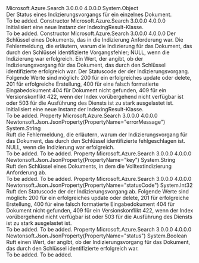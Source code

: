 <Type Name="IndexingResult" FullName="Microsoft.Azure.Search.Models.IndexingResult">
  <TypeSignature Language="C#" Value="public class IndexingResult" />
  <TypeSignature Language="ILAsm" Value=".class public auto ansi beforefieldinit IndexingResult extends System.Object" />
  <TypeSignature Language="DocId" Value="T:Microsoft.Azure.Search.Models.IndexingResult" />
  <TypeSignature Language="VB.NET" Value="Public Class IndexingResult" />
  <TypeSignature Language="F#" Value="type IndexingResult = class" />
  <AssemblyInfo>
    <AssemblyName>Microsoft.Azure.Search</AssemblyName>
    <AssemblyVersion>3.0.0.0</AssemblyVersion>
    <AssemblyVersion>4.0.0.0</AssemblyVersion>
  </AssemblyInfo>
  <Base>
    <BaseTypeName>System.Object</BaseTypeName>
  </Base>
  <Interfaces />
  <Docs>
    <summary>
            Der Status eines Indizierungsvorgangs für ein einzelnes Dokument.
            </summary>
    <remarks>To be added.</remarks>
  </Docs>
  <Members>
    <Member MemberName=".ctor">
      <MemberSignature Language="C#" Value="public IndexingResult ();" />
      <MemberSignature Language="ILAsm" Value=".method public hidebysig specialname rtspecialname instance void .ctor() cil managed" />
      <MemberSignature Language="DocId" Value="M:Microsoft.Azure.Search.Models.IndexingResult.#ctor" />
      <MemberSignature Language="VB.NET" Value="Public Sub New ()" />
      <MemberType>Constructor</MemberType>
      <AssemblyInfo>
        <AssemblyName>Microsoft.Azure.Search</AssemblyName>
        <AssemblyVersion>3.0.0.0</AssemblyVersion>
        <AssemblyVersion>4.0.0.0</AssemblyVersion>
      </AssemblyInfo>
      <Parameters />
      <Docs>
        <summary>
            Initialisiert eine neue Instanz der IndexingResult-Klasse.
            </summary>
        <remarks>To be added.</remarks>
      </Docs>
    </Member>
    <Member MemberName=".ctor">
      <MemberSignature Language="C#" Value="public IndexingResult (string key = null, string errorMessage = null, bool succeeded = false, int statusCode = 0);" />
      <MemberSignature Language="ILAsm" Value=".method public hidebysig specialname rtspecialname instance void .ctor(string key, string errorMessage, bool succeeded, int32 statusCode) cil managed" />
      <MemberSignature Language="DocId" Value="M:Microsoft.Azure.Search.Models.IndexingResult.#ctor(System.String,System.String,System.Boolean,System.Int32)" />
      <MemberSignature Language="VB.NET" Value="Public Sub New (Optional key As String = null, Optional errorMessage As String = null, Optional succeeded As Boolean = false, Optional statusCode As Integer = 0)" />
      <MemberSignature Language="F#" Value="new Microsoft.Azure.Search.Models.IndexingResult : string * string * bool * int -&gt; Microsoft.Azure.Search.Models.IndexingResult" Usage="new Microsoft.Azure.Search.Models.IndexingResult (key, errorMessage, succeeded, statusCode)" />
      <MemberType>Constructor</MemberType>
      <AssemblyInfo>
        <AssemblyName>Microsoft.Azure.Search</AssemblyName>
        <AssemblyVersion>3.0.0.0</AssemblyVersion>
        <AssemblyVersion>4.0.0.0</AssemblyVersion>
      </AssemblyInfo>
      <Parameters>
        <Parameter Name="key" Type="System.String" />
        <Parameter Name="errorMessage" Type="System.String" />
        <Parameter Name="succeeded" Type="System.Boolean" />
        <Parameter Name="statusCode" Type="System.Int32" />
      </Parameters>
      <Docs>
        <param name="key">Der Schlüssel eines Dokuments, das in die Indizierung Anforderung war.</param>
        <param name="errorMessage">Die Fehlermeldung, die erläutern, warum die Indizierung für das Dokument, das durch den Schlüssel identifizierte Vorgangsfehler; NULL, wenn die Indizierung war erfolgreich.</param>
        <param name="succeeded">Ein Wert, der angibt, ob der Indizierungsvorgang für das Dokument, das durch den Schlüssel identifizierte erfolgreich war.</param>
        <param name="statusCode">Der Statuscode der der Indizierungsvorgang.
            Folgende Werte sind möglich: 200 für ein erfolgreiches update oder delete, 201 für erfolgreiche Erstellung, 400 für eine falsch formatierte Eingabedokument 404 für Dokument nicht gefunden, 409 für ein Versionskonflikt 422, wenn der Index vorübergehend nicht verfügbar ist oder 503 für die Ausführung des Diensts ist zu stark ausgelastet ist.</param>
        <summary>
            Initialisiert eine neue Instanz der IndexingResult-Klasse.
            </summary>
        <remarks>To be added.</remarks>
      </Docs>
    </Member>
    <Member MemberName="ErrorMessage">
      <MemberSignature Language="C#" Value="public string ErrorMessage { get; protected set; }" />
      <MemberSignature Language="ILAsm" Value=".property instance string ErrorMessage" />
      <MemberSignature Language="DocId" Value="P:Microsoft.Azure.Search.Models.IndexingResult.ErrorMessage" />
      <MemberSignature Language="VB.NET" Value="Public Property ErrorMessage As String" />
      <MemberSignature Language="F#" Value="member this.ErrorMessage : string with get, set" Usage="Microsoft.Azure.Search.Models.IndexingResult.ErrorMessage" />
      <MemberType>Property</MemberType>
      <AssemblyInfo>
        <AssemblyName>Microsoft.Azure.Search</AssemblyName>
        <AssemblyVersion>3.0.0.0</AssemblyVersion>
        <AssemblyVersion>4.0.0.0</AssemblyVersion>
      </AssemblyInfo>
      <Attributes>
        <Attribute>
          <AttributeName>Newtonsoft.Json.JsonProperty(PropertyName="errorMessage")</AttributeName>
        </Attribute>
      </Attributes>
      <ReturnValue>
        <ReturnType>System.String</ReturnType>
      </ReturnValue>
      <Docs>
        <summary>
            Ruft die Fehlermeldung, die erläutern, warum der Indizierungsvorgang für das Dokument, das durch den Schlüssel identifizierte fehlgeschlagen ist. NULL, wenn die Indizierung war erfolgreich.
            </summary>
        <value>To be added.</value>
        <remarks>To be added.</remarks>
      </Docs>
    </Member>
    <Member MemberName="Key">
      <MemberSignature Language="C#" Value="public string Key { get; protected set; }" />
      <MemberSignature Language="ILAsm" Value=".property instance string Key" />
      <MemberSignature Language="DocId" Value="P:Microsoft.Azure.Search.Models.IndexingResult.Key" />
      <MemberSignature Language="VB.NET" Value="Public Property Key As String" />
      <MemberSignature Language="F#" Value="member this.Key : string with get, set" Usage="Microsoft.Azure.Search.Models.IndexingResult.Key" />
      <MemberType>Property</MemberType>
      <AssemblyInfo>
        <AssemblyName>Microsoft.Azure.Search</AssemblyName>
        <AssemblyVersion>3.0.0.0</AssemblyVersion>
        <AssemblyVersion>4.0.0.0</AssemblyVersion>
      </AssemblyInfo>
      <Attributes>
        <Attribute>
          <AttributeName>Newtonsoft.Json.JsonProperty(PropertyName="key")</AttributeName>
        </Attribute>
      </Attributes>
      <ReturnValue>
        <ReturnType>System.String</ReturnType>
      </ReturnValue>
      <Docs>
        <summary>
            Ruft den Schlüssel eines Dokuments, in dem die Volltextindizierung Anforderung ab.
            </summary>
        <value>To be added.</value>
        <remarks>To be added.</remarks>
      </Docs>
    </Member>
    <Member MemberName="StatusCode">
      <MemberSignature Language="C#" Value="public int StatusCode { get; protected set; }" />
      <MemberSignature Language="ILAsm" Value=".property instance int32 StatusCode" />
      <MemberSignature Language="DocId" Value="P:Microsoft.Azure.Search.Models.IndexingResult.StatusCode" />
      <MemberSignature Language="VB.NET" Value="Public Property StatusCode As Integer" />
      <MemberSignature Language="F#" Value="member this.StatusCode : int with get, set" Usage="Microsoft.Azure.Search.Models.IndexingResult.StatusCode" />
      <MemberType>Property</MemberType>
      <AssemblyInfo>
        <AssemblyName>Microsoft.Azure.Search</AssemblyName>
        <AssemblyVersion>3.0.0.0</AssemblyVersion>
        <AssemblyVersion>4.0.0.0</AssemblyVersion>
      </AssemblyInfo>
      <Attributes>
        <Attribute>
          <AttributeName>Newtonsoft.Json.JsonProperty(PropertyName="statusCode")</AttributeName>
        </Attribute>
      </Attributes>
      <ReturnValue>
        <ReturnType>System.Int32</ReturnType>
      </ReturnValue>
      <Docs>
        <summary>
            Ruft den Statuscode der der Indizierungsvorgang ab. Folgende Werte sind möglich: 200 für ein erfolgreiches update oder delete, 201 für erfolgreiche Erstellung, 400 für eine falsch formatierte Eingabedokument 404 für Dokument nicht gefunden, 409 für ein Versionskonflikt 422, wenn der Index vorübergehend nicht verfügbar ist oder 503 für die Ausführung des Diensts ist zu stark ausgelastet ist.
            </summary>
        <value>To be added.</value>
        <remarks>To be added.</remarks>
      </Docs>
    </Member>
    <Member MemberName="Succeeded">
      <MemberSignature Language="C#" Value="public bool Succeeded { get; protected set; }" />
      <MemberSignature Language="ILAsm" Value=".property instance bool Succeeded" />
      <MemberSignature Language="DocId" Value="P:Microsoft.Azure.Search.Models.IndexingResult.Succeeded" />
      <MemberSignature Language="VB.NET" Value="Public Property Succeeded As Boolean" />
      <MemberSignature Language="F#" Value="member this.Succeeded : bool with get, set" Usage="Microsoft.Azure.Search.Models.IndexingResult.Succeeded" />
      <MemberType>Property</MemberType>
      <AssemblyInfo>
        <AssemblyName>Microsoft.Azure.Search</AssemblyName>
        <AssemblyVersion>3.0.0.0</AssemblyVersion>
        <AssemblyVersion>4.0.0.0</AssemblyVersion>
      </AssemblyInfo>
      <Attributes>
        <Attribute>
          <AttributeName>Newtonsoft.Json.JsonProperty(PropertyName="status")</AttributeName>
        </Attribute>
      </Attributes>
      <ReturnValue>
        <ReturnType>System.Boolean</ReturnType>
      </ReturnValue>
      <Docs>
        <summary>
            Ruft einen Wert, der angibt, ob der Indizierungsvorgang für das Dokument, das durch den Schlüssel identifizierte erfolgreich war.
            </summary>
        <value>To be added.</value>
        <remarks>To be added.</remarks>
      </Docs>
    </Member>
  </Members>
</Type>